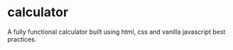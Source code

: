 # calculator
A fully functional calculator built using html, css and vanilla javascript best practices. 
